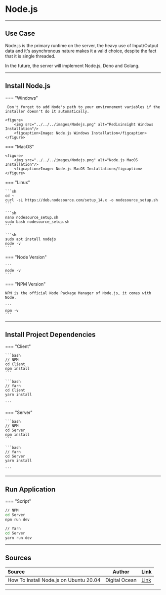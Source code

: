 # Node.js

<hr/>

## Use Case

Node.js is the primary runtime on the server, the heavy use of Input/Output data and it's asynchronous nature makes it a valid choice, despite the fact that it is single threaded.

In the future, the server will implement Node.js, Deno and Golang.

<hr/>

## Install Node.js

=== "Windows"

     Don't forget to add Node's path to your environement variables if the installer doesn't do it automatically.

    <figure>
        <img src="../../../images/Nodejs.png" alt="Redisinsight Windows Installation"/>
        <figcaption>Image: Node.js Windows Installation</figcaption>
    </figure>

=== "MacOS"

    <figure>
        <img src="../../../images/Nodejs.png" alt="Node.js MacOS Installation"/>
        <figcaption>Image: Node.js MacOS Installation</figcaption>
    </figure>

=== "Linux"

    ```sh
    cd ~
    curl -sL https://deb.nodesource.com/setup_14.x -o nodesource_setup.sh
    ```

    ```sh
    nano nodesource_setup.sh
    sudo bash nodesource_setup.sh
    ```

    ```sh
    sudo apt install nodejs
    node -v
    ```

=== "Node Version"

    ```
    node -v
    ```

=== "NPM Version"

    NPM is the official Node Package Manager of Node.js, it comes with Node.

    ```
    npm -v
    ```

<hr/>

## Install Project Dependencies

=== "Client"

    ```bash
    // NPM
    cd Client
    npm install
    ```

    ```bash
    // Yarn
    cd Client
    yarn install

    ```

=== "Server"

    ```bash
    // NPM
    cd Server
    npm install
    ```

    ```bash
    // Yarn
    cd Server
    yarn install

    ```

<hr/>

## Run Application

=== "Script"

```bash
// NPM
cd Server
npm run dev
```

```bash
// Yarn
cd Server
yarn run dev
```

<hr />

## Sources

| Source                                 |    Author     | Link                                                                                            |
| :------------------------------------- | :-----------: | :---------------------------------------------------------------------------------------------- |
| How To Install Node.js on Ubuntu 20.04 | Digital Ocean | [Link](https://www.digitalocean.com/community/tutorials/how-to-install-node-js-on-ubuntu-20-04) |

<hr />
